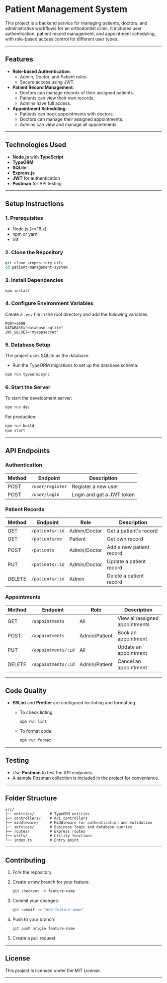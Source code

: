 
# **Patient Management System**

This project is a backend service for managing patients, doctors, and administrative workflows for an orthodontist clinic. It includes user authentication, patient record management, and appointment scheduling, with role-based access control for different user types.

---

## **Features**

- **Role-based Authentication**:
  - Admin, Doctor, and Patient roles.
  - Secure access using JWT.
- **Patient Record Management**:
  - Doctors can manage records of their assigned patients.
  - Patients can view their own records.
  - Admins have full access.
- **Appointment Scheduling**:
  - Patients can book appointments with doctors.
  - Doctors can manage their assigned appointments.
  - Admins can view and manage all appointments.

---

## **Technologies Used**

- **Node.js** with **TypeScript**
- **TypeORM**
- **SQLite**
- **Express.js**
- **JWT** for authentication
- **Postman** for API testing

---

## **Setup Instructions**

### **1. Prerequisites**

- Node.js (>=16.x)
- npm or yarn
- Git

### **2. Clone the Repository**

```bash
git clone <repository-url>
cd patient-management-system
```

### **3. Install Dependencies**

```bash
npm install
```

### **4. Configure Environment Variables**

Create a `.env` file in the root directory and add the following variables:

```env
PORT=3000
DATABASE="database.sqlite"
JWT_SECRET="myappsecret"
```

### **5. Database Setup**

The project uses SQLite as the database.

- Run the TypeORM migrations to set up the database schema:

```bash
npm run typeorm:sync
```

### **6. Start the Server**

To start the development server:

```bash
npm run dev
```

For production:

```bash
npm run build
npm start
```

---

## **API Endpoints**

### **Authentication**

| Method | Endpoint         | Description                   |
|--------|------------------|-------------------------------|
| POST   | `/user/register` | Register a new user           |
| POST   | `/user/login`    | Login and get a JWT token     |

### **Patient Records**

| Method | Endpoint                 | Role         | Description                        |
|--------|--------------------------|--------------|------------------------------------|
| GET    | `/patients/:id`          | Admin/Doctor | Get a patient's record             |
| GET    | `/patients/me`           | Patient      | Get own record                     |
| POST   | `/patients`              | Admin/Doctor | Add a new patient record           |
| PUT    | `/patients/:id`          | Admin/Doctor | Update a patient record            |
| DELETE | `/patients/:id`          | Admin        | Delete a patient record            |

### **Appointments**

| Method | Endpoint                 | Role          | Description                        |
|--------|--------------------------|---------------|------------------------------------|
| GET    | `/appointments`          | All           | View all/assigned appointments     |
| POST   | `/appointments`          | Admin/Patient | Book an appointment                |
| PUT    | `/appointments/:id`      | All           | Update an appointment              |
| DELETE | `/appointments/:id`      | Admin/Patient | Cancel an appointment              |

---

## **Code Quality**

- **ESLint** and **Prettier** are configured for linting and formatting.
  - To check linting:

    ```bash
    npm run lint
    ```

  - To format code:

    ```bash
    npm run format
    ```

---

## **Testing**

- Use **Postman** to test the API endpoints.
- A sample Postman collection is included in the project for convenience.

---

## **Folder Structure**

```text
src/
├── entities/       # TypeORM entities
├── controllers/    # API controllers
├── middleware/     # Middleware for authentication and validation
├── services/       # Business logic and database queries
├── routes/         # Express routes
├── utils/          # Utility functions
└── index.ts        # Entry point
```

---

## **Contributing**

1. Fork the repository.
2. Create a new branch for your feature:

   ```bash
   git checkout -b feature-name
   ```

3. Commit your changes:

   ```bash
   git commit -m "Add feature-name"
   ```

4. Push to your branch:

   ```bash
   git push origin feature-name
   ```

5. Create a pull request.

---

## **License**

This project is licensed under the MIT License.

---
